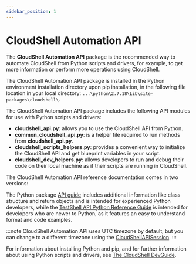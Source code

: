 ```yaml
---
sidebar_position: 1
---
```


# CloudShell Automation API

The **CloudShell Automation API** package is the recommended way to automate CloudShell from Python scripts and drivers, for example, to get more information or perform more operations using CloudShell.

The CloudShell Automation API package is installed in the Python environment installation directory upon pip installation, in the following file location in your local directory: `...\python\2.7.18\Lib\site-packages\cloudshell\`.

The CloudShell Automation API package includes the following API modules for use with Python scripts and drivers:

- **cloudshell\_api.py**: allows you to use the CloudShell API from Python.
- **common\_cloudshell\_api.py**: is a helper file required to run methods from **cloudshell\_api.py**.
- **cloudshell\_scripts\_helpers.py**: provides a convenient way to initialize the CloudShell API and get blueprint variables in your script.
- **cloudshell\_dev\_helpers.py**: allows developers to run and debug their code on their local machine as if their scripts are running in CloudShell.

The CloudShell Automation API reference documentation comes in two versions:

The Python package [API guide](https://help.quali.com/Online%20Help/0.0/Python-API/) includes additional information like class structure and return objects and is intended for experienced Python developers, while the [TestShell API Python Reference Guide](https://help.quali.com/Online%20Help/0.0/TestShell-API/TestShell%20Python%20API.html) is intended for developers who are newer to Python, as it features an easy to understand format and code examples.

:::note
CloudShell Automation API uses UTC timezone by default, but you can change to a different timezone using the [CloudShellAPISession](https://help.quali.com/Online%20Help/0.0/Python-API/cloudshell.api.html#cloudshell.api.cloudshell_api.CloudShellAPISession).
:::

For information about installing Python and pip, and for further information about using Python scripts and drivers, see [The CloudShell DevGuide](https://help.quali.com/Online%20Help/0.0/Portal/Content/DevGuide/Intro/The-CS-DevGuide.htm).